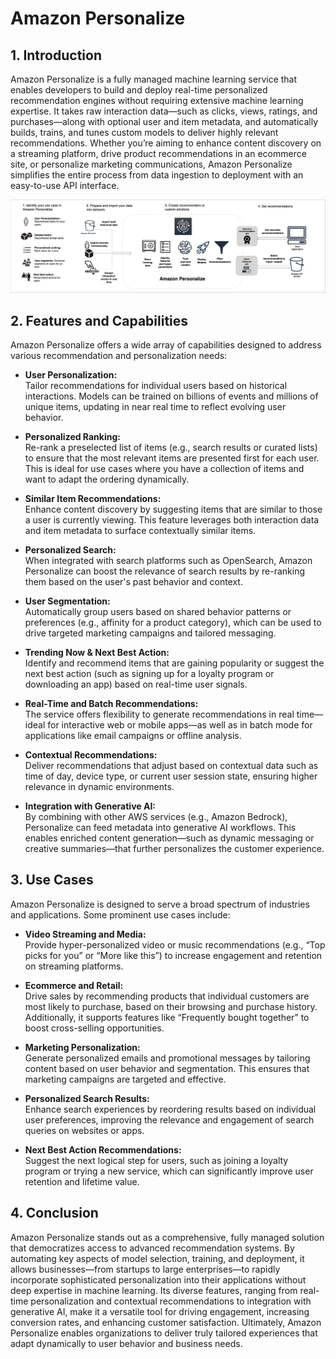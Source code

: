 # Amazon Personalize
## 1. Introduction

Amazon Personalize is a fully managed machine learning service that enables developers to build and deploy real-time personalized recommendation engines without requiring extensive machine learning expertise. It takes raw interaction data—such as clicks, views, ratings, and purchases—along with optional user and item metadata, and automatically builds, trains, and tunes custom models to deliver highly relevant recommendations. Whether you’re aiming to enhance content discovery on a streaming platform, drive product recommendations in an ecommerce site, or personalize marketing communications, Amazon Personalize simplifies the entire process from data ingestion to deployment with an easy-to-use API interface.  

![aws-personalize](../_assets/aws-personalize.png)
## 2. Features and Capabilities

Amazon Personalize offers a wide array of capabilities designed to address various recommendation and personalization needs:

- **User Personalization:**  
    Tailor recommendations for individual users based on historical interactions. Models can be trained on billions of events and millions of unique items, updating in near real time to reflect evolving user behavior.  
    
- **Personalized Ranking:**  
    Re-rank a preselected list of items (e.g., search results or curated lists) to ensure that the most relevant items are presented first for each user. This is ideal for use cases where you have a collection of items and want to adapt the ordering dynamically.  
    
- **Similar Item Recommendations:**  
    Enhance content discovery by suggesting items that are similar to those a user is currently viewing. This feature leverages both interaction data and item metadata to surface contextually similar items.  
    
- **Personalized Search:**  
    When integrated with search platforms such as OpenSearch, Amazon Personalize can boost the relevance of search results by re-ranking them based on the user's past behavior and context.  
    
- **User Segmentation:**  
    Automatically group users based on shared behavior patterns or preferences (e.g., affinity for a product category), which can be used to drive targeted marketing campaigns and tailored messaging.  
    
- **Trending Now & Next Best Action:**  
    Identify and recommend items that are gaining popularity or suggest the next best action (such as signing up for a loyalty program or downloading an app) based on real-time user signals.  
    
- **Real-Time and Batch Recommendations:**  
    The service offers flexibility to generate recommendations in real time—ideal for interactive web or mobile apps—as well as in batch mode for applications like email campaigns or offline analysis.  
    
- **Contextual Recommendations:**  
    Deliver recommendations that adjust based on contextual data such as time of day, device type, or current user session state, ensuring higher relevance in dynamic environments.  
    
- **Integration with Generative AI:**  
    By combining with other AWS services (e.g., Amazon Bedrock), Personalize can feed metadata into generative AI workflows. This enables enriched content generation—such as dynamic messaging or creative summaries—that further personalizes the customer experience.  

## 3. Use Cases

Amazon Personalize is designed to serve a broad spectrum of industries and applications. Some prominent use cases include:

- **Video Streaming and Media:**  
    Provide hyper-personalized video or music recommendations (e.g., “Top picks for you” or “More like this”) to increase engagement and retention on streaming platforms.  
    
- **Ecommerce and Retail:**  
    Drive sales by recommending products that individual customers are most likely to purchase, based on their browsing and purchase history. Additionally, it supports features like “Frequently bought together” to boost cross-selling opportunities.  
    
- **Marketing Personalization:**  
    Generate personalized emails and promotional messages by tailoring content based on user behavior and segmentation. This ensures that marketing campaigns are targeted and effective.  
    
- **Personalized Search Results:**  
    Enhance search experiences by reordering results based on individual user preferences, improving the relevance and engagement of search queries on websites or apps.  
    
- **Next Best Action Recommendations:**  
    Suggest the next logical step for users, such as joining a loyalty program or trying a new service, which can significantly improve user retention and lifetime value.  

## 4. Conclusion

Amazon Personalize stands out as a comprehensive, fully managed solution that democratizes access to advanced recommendation systems. By automating key aspects of model selection, training, and deployment, it allows businesses—from startups to large enterprises—to rapidly incorporate sophisticated personalization into their applications without deep expertise in machine learning. Its diverse features, ranging from real-time personalization and contextual recommendations to integration with generative AI, make it a versatile tool for driving engagement, increasing conversion rates, and enhancing customer satisfaction. Ultimately, Amazon Personalize enables organizations to deliver truly tailored experiences that adapt dynamically to user behavior and business needs. 

